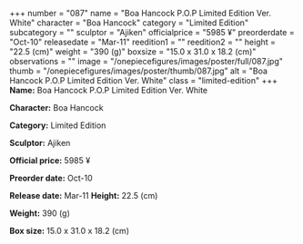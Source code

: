 +++
number = "087"
name = "Boa Hancock P.O.P Limited Edition Ver. White"
character = "Boa Hancock"
category = "Limited Edition"
subcategory = ""
sculptor = "Ajiken"
officialprice = "5985 ¥"
preorderdate = "Oct-10"
releasedate = "Mar-11"
reedition1 = ""
reedition2 = ""
height = "22.5 (cm)"
weight = "390 (g)"
boxsize = "15.0 x 31.0 x 18.2 (cm)"
observations = ""
image = "/onepiecefigures/images/poster/full/087.jpg"
thumb = "/onepiecefigures/images/poster/thumb/087.jpg"
alt = "Boa Hancock P.O.P Limited Edition Ver. White"
class = "limited-edition"
+++
**Name:** Boa Hancock P.O.P Limited Edition Ver. White

**Character:** Boa Hancock

**Category:** Limited Edition 

**Sculptor:** Ajiken

**Official price:** 5985 ¥

**Preorder date:** Oct-10

**Release date:** Mar-11
**Height:** 22.5 (cm)

**Weight:** 390 (g)

**Box size:** 15.0 x 31.0 x 18.2 (cm)

